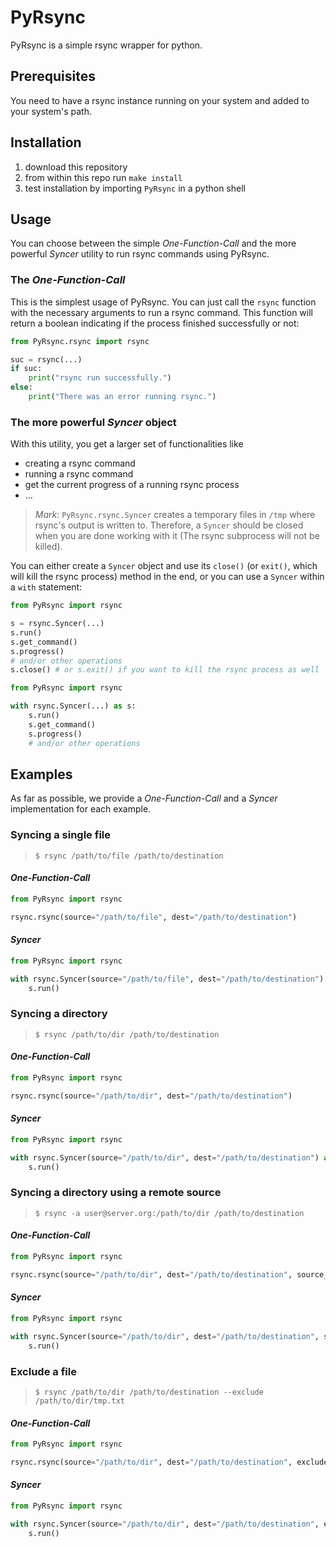 # PyRsync
PyRsync is a simple rsync wrapper for python.

## Prerequisites
You need to have a rsync instance running on your system and added to your system's path.

## Installation
1. download this repository
2. from within this repo run `make install`
3. test installation by importing `PyRsync` in a python shell

## Usage
You can choose between the simple *One-Function-Call* and the more powerful *Syncer* utility to run rsync commands using
PyRsync.

### The *One-Function-Call*
This is the simplest usage of PyRsync. You can just call the `rsync` function with the necessary arguments to run a
rsync command. This function will return a boolean indicating if the process finished successfully or not:

```python
from PyRsync.rsync import rsync

suc = rsync(...)
if suc:
    print("rsync run successfully.")
else:
    print("There was an error running rsync.")
```

### The more powerful *Syncer* object
With this utility, you get a larger set of functionalities like
- creating a rsync command
- running a rsync command
- get the current progress of a running rsync process
- ...

> *Mark:* `PyRsync.rsync.Syncer` creates a temporary files in `/tmp` where rsync's output is written to. Therefore, a `Syncer` 
> should be closed when you are done working with it (The rsync subprocess will not be killed).

You can either create a `Syncer` object and use its `close()` (or `exit()`, which will kill the rsync process) method in
the end, or you can use a `Syncer` within a `with` statement:
```python
from PyRsync import rsync

s = rsync.Syncer(...)
s.run()
s.get_command()
s.progress()
# and/or other operations
s.close() # or s.exit() if you want to kill the rsync process as well
```
```python
from PyRsync import rsync

with rsync.Syncer(...) as s:
    s.run()
    s.get_command()
    s.progress()
    # and/or other operations
```

## Examples
As far as possible, we provide a *One-Function-Call* and a *Syncer* implementation for each example.

### Syncing a single file
> `$ rsync /path/to/file /path/to/destination`

#### *One-Function-Call*
```python
from PyRsync import rsync

rsync.rsync(source="/path/to/file", dest="/path/to/destination")
```

#### *Syncer*
```python
from PyRsync import rsync

with rsync.Syncer(source="/path/to/file", dest="/path/to/destination") as s:
    s.run()
```

### Syncing a directory
> `$ rsync /path/to/dir /path/to/destination`

#### *One-Function-Call*
```python
from PyRsync import rsync

rsync.rsync(source="/path/to/dir", dest="/path/to/destination")
```

#### *Syncer*
```python
from PyRsync import rsync

with rsync.Syncer(source="/path/to/dir", dest="/path/to/destination") as s:
    s.run()
```

### Syncing a directory using a remote source
> `$ rsync -a user@server.org:/path/to/dir /path/to/destination`

#### *One-Function-Call*
```python
from PyRsync import rsync

rsync.rsync(source="/path/to/dir", dest="/path/to/destination", source_ssh="user@server.org")
```

#### *Syncer*
```python
from PyRsync import rsync

with rsync.Syncer(source="/path/to/dir", dest="/path/to/destination", source_ssh="user@server.org") as s:
    s.run()
```

### Exclude a file
> `$ rsync /path/to/dir /path/to/destination --exclude /path/to/dir/tmp.txt`

#### *One-Function-Call*
```python
from PyRsync import rsync

rsync.rsync(source="/path/to/dir", dest="/path/to/destination", excludes=["/path/to/dir/tmp.txt"])
```

#### *Syncer*
```python
from PyRsync import rsync

with rsync.Syncer(source="/path/to/dir", dest="/path/to/destination", excludes=["/path/to/dir/tmp.txt"]) as s:
    s.run()
```